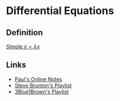 # Differential Equations

## Definition

[Simple $\dot x=\lambda x$](SimpleOrdinaryDE.md)

## Links
- [Paul's Online Notes](https://tutorial.math.lamar.edu/Classes/DE/DE.aspx)
- [Steve Brunton's Playlist](https://www.youtube.com/playlist?list=PLMrJAkhIeNNTYaOnVI3QpH7jgULnAmvPA)
- [3Blue1Brown's Playlist](https://www.youtube.com/playlist?list=PLZHQObOWTQDNPOjrT6KVlfJuKtYTftqH6)

